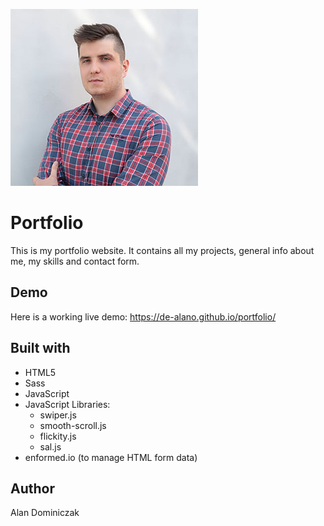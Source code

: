 ![Bookmark Logo](https://github.com/de-alano/portfolio/blob/master/dist/images/profile-small.jpg)

# Portfolio

This is my portfolio website. It contains all my projects, general info about me, my skills and contact form.

## Demo
Here is a working live demo: https://de-alano.github.io/portfolio/

## Built with
- HTML5
- Sass
- JavaScript
- JavaScript Libraries: 
    - swiper.js
    - smooth-scroll.js
    - flickity.js
    - sal.js
- enformed.io (to manage HTML form data)

## Author
Alan Dominiczak
